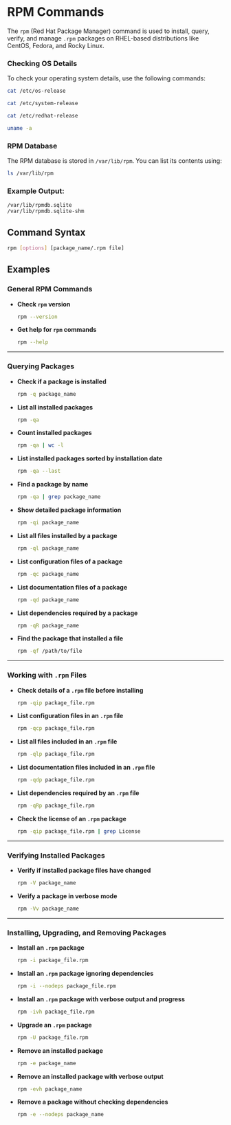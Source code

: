 # **RPM Commands**  

The `rpm` (Red Hat Package Manager) command is used to install, query, verify, and manage `.rpm` packages on RHEL-based distributions like CentOS, Fedora, and Rocky Linux.  


### **Checking OS Details**  

To check your operating system details, use the following commands:  

```bash
cat /etc/os-release
```

```bash
cat /etc/system-release
```

```bash
cat /etc/redhat-release
```

```bash
uname -a
```

### **RPM Database**  

The RPM database is stored in `/var/lib/rpm`. You can list its contents using:  

```bash
ls /var/lib/rpm
```

### **Example Output:**  
```
/var/lib/rpmdb.sqlite  
/var/lib/rpmdb.sqlite-shm  
```

## Command **Syntax**  
```bash
rpm [options] [package_name/.rpm file]
```

## **Examples**  

### **General RPM Commands**  

- **Check `rpm` version**  
  ```bash
  rpm --version
  ```

- **Get help for `rpm` commands**  
  ```bash
  rpm --help
  ```

---

### **Querying Packages**  

- **Check if a package is installed**  
  ```bash
  rpm -q package_name
  ```

- **List all installed packages**  
  ```bash
  rpm -qa
  ```

- **Count installed packages**  
  ```bash
  rpm -qa | wc -l
  ```

- **List installed packages sorted by installation date**  
  ```bash
  rpm -qa --last
  ```

- **Find a package by name**  
  ```bash
  rpm -qa | grep package_name
  ```

- **Show detailed package information**  
  ```bash
  rpm -qi package_name
  ```

- **List all files installed by a package**  
  ```bash
  rpm -ql package_name
  ```

- **List configuration files of a package**  
  ```bash
  rpm -qc package_name
  ```

- **List documentation files of a package**  
  ```bash
  rpm -qd package_name
  ```

- **List dependencies required by a package**  
  ```bash
  rpm -qR package_name
  ```

- **Find the package that installed a file**  
  ```bash
  rpm -qf /path/to/file
  ```

---

### **Working with `.rpm` Files**  

- **Check details of a `.rpm` file before installing**  
  ```bash
  rpm -qip package_file.rpm
  ```

- **List configuration files in an `.rpm` file**  
  ```bash
  rpm -qcp package_file.rpm
  ```

- **List all files included in an `.rpm` file**  
  ```bash
  rpm -qlp package_file.rpm
  ```

- **List documentation files included in an `.rpm` file**  
  ```bash
  rpm -qdp package_file.rpm
  ```

- **List dependencies required by an `.rpm` file**  
  ```bash
  rpm -qRp package_file.rpm
  ```

- **Check the license of an `.rpm` package**  
  ```bash
  rpm -qip package_file.rpm | grep License
  ```

---

### **Verifying Installed Packages**  

- **Verify if installed package files have changed**  
  ```bash
  rpm -V package_name
  ```

- **Verify a package in verbose mode**  
  ```bash
  rpm -Vv package_name
  ```

---

### **Installing, Upgrading, and Removing Packages**  

- **Install an `.rpm` package**  
  ```bash
  rpm -i package_file.rpm
  ```

- **Install an `.rpm` package ignoring dependencies**  
  ```bash
  rpm -i --nodeps package_file.rpm
  ```

- **Install an `.rpm` package with verbose output and progress**  
  ```bash
  rpm -ivh package_file.rpm
  ```

- **Upgrade an `.rpm` package**  
  ```bash
  rpm -U package_file.rpm
  ```

- **Remove an installed package**  
  ```bash
  rpm -e package_name
  ```

- **Remove an installed package with verbose output**  
  ```bash
  rpm -evh package_name
  ```

- **Remove a package without checking dependencies**  
  ```bash
  rpm -e --nodeps package_name
  ```
